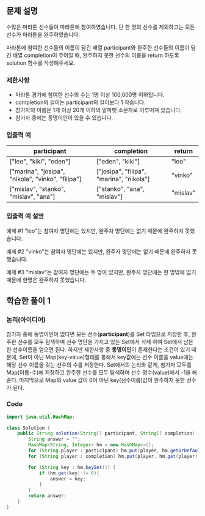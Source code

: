 ## 문제 설명
수많은 마라톤 선수들이 마라톤에 참여하였습니다. 단 한 명의 선수를 제외하고는 모든 선수가 마라톤을 완주하였습니다.

마라톤에 참여한 선수들의 이름이 담긴 배열 participant와 완주한 선수들의 이름이 담긴 배열 completion이 주어질 때, 완주하지 못한 선수의 이름을 return 하도록 solution 함수를 작성해주세요.

### 제한사항
- 마라톤 경기에 참여한 선수의 수는 1명 이상 100,000명 이하입니다.
- completion의 길이는 participant의 길이보다 1 작습니다.
- 참가자의 이름은 1개 이상 20개 이하의 알파벳 소문자로 이루어져 있습니다.
- 참가자 중에는 동명이인이 있을 수 있습니다.

### 입출력 예
|participant|completion|return|
|------|---|---|
|["leo", "kiki", "eden"]|["eden", "kiki"]|"leo"|
|["marina", "josipa", "nikola", "vinko", "filipa"]|["josipa", "filipa", "marina", "nikola"]|"vinko"|
|["mislav", "stanko", "mislav", "ana"]|["stanko", "ana", "mislav"]|"mislav"|

### 입출력 예 설명
예제 #1
"leo"는 참여자 명단에는 있지만, 완주자 명단에는 없기 때문에 완주하지 못했습니다.

예제 #2
"vinko"는 참여자 명단에는 있지만, 완주자 명단에는 없기 때문에 완주하지 못했습니다.

예제 #3
"mislav"는 참여자 명단에는 두 명이 있지만, 완주자 명단에는 한 명밖에 없기 때문에 한명은 완주하지 못했습니다.

## 학습한 풀이 1
### 논리(아이디어)
참가자 중에 동명이인이 없다면 모든 선수(**participant**)를 Set 타입으로 저장한 후, 완주한 선수를 모두 탐색하며 선수 명단을 가지고 있는 Set에서 삭제 하여 Set에서 남은 한 선수이름을 얻으면 된다.
하지만 제한사항 중 **동명이인**이 존재한다는 조건이 있기 때문에, Set이 아닌 Map(key-value)형태를 통해서 key값에는 선수 이름을 value에는 해당 선수 이름을 갖는 선수의 수를 저장한다.
Set에서의 논리와 같게, 참가자 모두를 Map(이름-수)에 저장하고 완주한 선수를 모두 탐색하며 선수 명수(value)에서 -1을 해준다. 마지막으로 Map의 value 값이 0이 아닌 key(선수이름)값이 완주하지 못한 선수가 된다.
### Code
``` java
import java.util.HashMap;

class Solution {
    public String solution(String[] participant, String[] completion) {
        String answer = "";
        HashMap<String, Integer> hm = new HashMap<>();
        for (String player : participant) hm.put(player, hm.getOrDefault(player, 0) + 1);
        for (String player : completion) hm.put(player, hm.get(player) - 1);

        for (String key : hm.keySet()) {
            if (hm.get(key) != 0){
                answer = key;
            }
        }
        return answer;
    }
}
```
